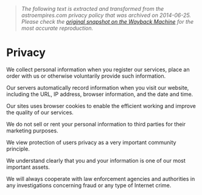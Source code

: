 > *The following text is extracted and transformed from the astroempires.com privacy policy that was archived on 2014-06-25. Please check the [original snapshot on the Wayback Machine](https://web.archive.org/web/20140625060302id_/http%3A//astroempires.com/privacy.aspx) for the most accurate reproduction.*

# Privacy

We collect personal information when you register our services, place an order with us or otherwise voluntarily provide such information.

Our servers automatically record information when you visit our website, including the URL, IP address, browser information, and the date and time.

Our sites uses browser cookies to enable the efficient working and improve the quality of our services.

We do not sell or rent your personal information to third parties for their marketing purposes.

We view protection of users privacy as a very important community principle.

We understand clearly that you and your information is one of our most important assets.

We will always cooperate with law enforcement agencies and authorities in any investigations concerning fraud or any type of Internet crime.
